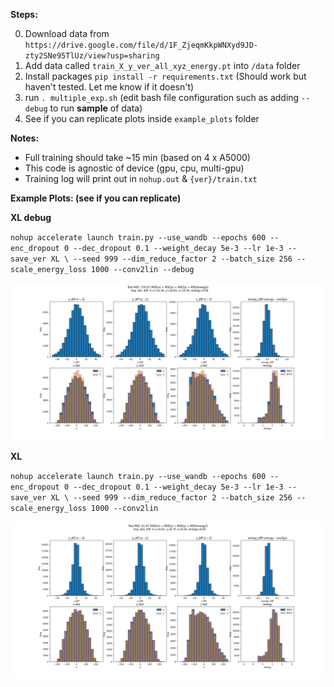 **Steps:**

0. Download data from `https://drive.google.com/file/d/1F_ZjeqmKkpWNXyd9JD-zty2SNe95TlUz/view?usp=sharing`
1. Add data called `train_X_y_ver_all_xyz_energy.pt` into `/data` folder
2. Install packages `pip install -r requirements.txt` (Should work but haven't tested. Let me know if it doesn't)
3. run `. multiple_exp.sh` (edit bash file configuration such as adding `--debug` to run **sample** of data)
4. See if you can replicate plots inside `example_plots` folder

**Notes:**
- Full training should take ~15 min (based on 4 x A5000)
- This code is agnostic of device (gpu, cpu, multi-gpu)
- Training log will print out in `nohup.out` & `{ver}/train.txt`

**Example Plots: (see if you can replicate)**

**XL debug**

`nohup accelerate launch train.py --use_wandb --epochs 600 --enc_dropout 0 --dec_dropout 0.1 --weight_decay 5e-3 --lr 1e-3 --save_ver XL \
                      --seed 999 --dim_reduce_factor 2 --batch_size 256 --scale_energy_loss 1000 --conv2lin --debug`
                      
![Example Image](example_plots/debug_pointNET_hist.png)

**XL**

`nohup accelerate launch train.py --use_wandb --epochs 600 --enc_dropout 0 --dec_dropout 0.1 --weight_decay 5e-3 --lr 1e-3 --save_ver XL \
                      --seed 999 --dim_reduce_factor 2 --batch_size 256 --scale_energy_loss 1000 --conv2lin`
                      
![Example Image](example_plots/pointNET_hist.png)
